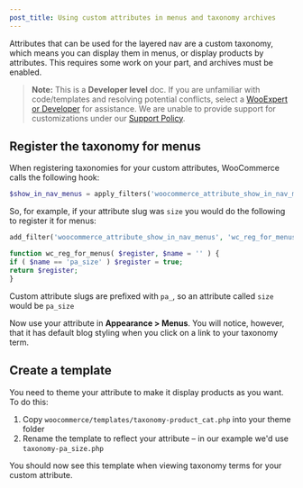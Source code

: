 ```yaml
---
post_title: Using custom attributes in menus and taxonomy archives
---
```


Attributes that can be used for the layered nav are a custom taxonomy, which means you can display them in menus, or display products by attributes. This requires some work on your part, and archives must be enabled.

> **Note:**  This is a  **Developer level**  doc. If you are unfamiliar with code/templates and resolving potential conflicts, select a  [WooExpert or Developer](https://woo.com/customizations/) for assistance. We are unable to provide support for customizations under our  [Support Policy](https://woo.com/support-policy/).

## Register the taxonomy for menus

When registering taxonomies for your custom attributes, WooCommerce calls the following hook:

```php
$show_in_nav_menus = apply_filters('woocommerce_attribute_show_in_nav_menus', false, $name);
```

So, for example, if your attribute slug was `size` you would do the following to register it for menus:

```php
add_filter('woocommerce_attribute_show_in_nav_menus', 'wc_reg_for_menus', 1, 2);

function wc_reg_for_menus( $register, $name = '' ) {
if ( $name == 'pa_size' ) $register = true;
return $register;
}
```

Custom attribute slugs are prefixed with `pa_`, so an attribute called `size` would be `pa_size`

Now use your attribute in  **Appearance > Menus**. You will notice, however, that it has default blog styling when you click on a link to your taxonomy term.

## Create a template

You need to theme your attribute to make it display products as you want. To do this:

1.  Copy `woocommerce/templates/taxonomy-product_cat.php` into your theme folder
2.  Rename the template to reflect your attribute – in our example we'd use `taxonomy-pa_size.php`

You should now see this template when viewing taxonomy terms for your custom attribute.
